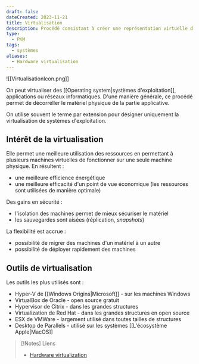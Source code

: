 ```yaml
---
draft: false
dateCreated: 2023-11-21
title: Virtualisation
description: Procédé consistant à créer une représentation virtuelle d'un matériel informatique, sous forme de fichiers constituant des machines virtuelles.
type:
  - PKM
tags:
  - systèmes
aliases:
  - Hardware virtualisation
---
```

![[VirtualisationIcon.png]]

On peut virtualiser des [[Operating system|systèmes d'exploitation]], applications ou réseaux informatiques. D'une manière générale, ce procédé permet de décorréller le matériel physique de la partie applicative. 

On utilise souvent le terme par extension pour désigner uniquement la virtualisation de systèmes d'exploitation. 

## Intérêt de la virtualisation

Elle permet une meilleure utilisation des ressources en permettant à plusieurs machines virtuelles de fonctionner sur une seule machine physique. En résultent : 
- une meilleure efficience énergétique
- une meilleure efficacité d'un point de vue économique (les ressources sont utilisées de manière optimale)

Des gains en sécurité :
- l'isolation des machines permet de mieux sécuriser le matériel
- les sauvegardes sont aisées (réplication, *snapshots*)

La flexibilité est accrue : 
- possibilité de migrer des machines d'un matériel à un autre
- possibilité de déployer rapidement des machines


## Outils de virtualisation

Les outils les plus utilisés sont : 
- Hyper-V de [[Windows Origins|Microsoft]] - sur les machines Windows
- VirtualBox de Oracle - open source gratuit
- Hypervisor de Citrix - dans les grandes structures
- Virtualization de Red Hat - dans les grandes structures en open source
- ESX de VMWare - largement utilisé dans toutes tailles de structures
- Desktop de Parallels - utilisé sur les systèmes [[L'écosystème Apple|MacOS]]

> [!Notes] Liens
> - [Hardware virtualization](https://en.wikipedia.org/wiki/Hardware_virtualization?useskin=vector)
